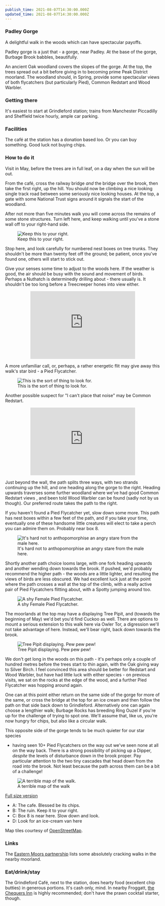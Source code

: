 ```yaml
---
publish_time: 2021-08-07T14:30:00.000Z
updated_time: 2021-08-07T14:30:00.000Z
---
```

### Padley Gorge

A delightful walk in the woods which can have spectacular payoffs.

Padley gorge is a just that - a gorge, near Padley. At the base of the
gorge, Burbage Brook babbles, beautifully. 

An ancient Oak woodland covers the slopes of the gorge. At the top, the trees
spread out a bit before giving in to becoming prime Peak District moorland.
The woodland should, in Spring, provide some spectacular views of both
flycatchers (but particularly Pied), Common Redstart and Wood Warbler.

### Getting there

It's easiest to start at Grindleford station; trains from Manchester
Piccadilly and Sheffield twice hourly, ample car parking.

### Facilities

The café at the station has a donation based loo. Or you can buy something.
Good luck not buying chips.

### How to do it

Visit in May, before the trees are in full leaf, on a day when
the sun will be out.

From the café, cross the railway bridge _and_ the bridge over the
brook, then take the first right, up the hill. You should now be climbing a
nice looking single track road between some seriously nice looking houses. 
At the top, a gate with some National Trust signs around it signals the start of
the woodland.

After not more than five minutes walk you will come across the remains of
some stone structures. Turn left here, and keep walking until you've a stone
wall off to your right-hand side.

<figure class="figure">
  <img
    src="Padley_Gorge-ruins.png"
    class="figure-img img-fluid rounded"
    alt="Keep this to your right.">
  <figcaption class="figure-caption text-center">
    Keep this to your right.
  </figcaption>
</figure>

Stop here, and look carefully for numbered
nest boxes on tree trunks. They shouldn't be more than twenty feet off the 
ground; be patient, once you've found one, others will start to stick out.

Give your senses some time to adjust to the woods here. If the weather is
good, the air should be busy with the sound and movement of birds. Perhaps a
Nuthatch is determinedly drilling about - there usually is. It shouldn't be
too long before a Treecreeper hones into view either.

<div style="display: block; margin: 0 auto; text-align: center">
<iframe src='https://www.xeno-canto.org/34594/embed' scrolling='no' 
frameborder='0' width='340' height='220'></iframe>
</div> 

A more unfamiliar call, or, perhaps, a rather energetic flit may give away this
walk's star bird - a Pied Flycatcher.

<figure class="figure">
  <img
    src="Padley_Gorge-pied-in-situ.png"
    class="figure-img img-fluid rounded"
    alt="This is the sort of thing to look for.">
  <figcaption class="figure-caption text-center">
    This is the sort of thing to look for.
  </figcaption>
</figure>

Another possible suspect for "I can't place that noise" may be Common Redstart.

<div style="display: block; margin: 0 auto; text-align: center">
<iframe src='https://www.xeno-canto.org/76760/embed' scrolling='no' 
frameborder='0' width='340' height='220'></iframe>
</div> 

Just beyond the wall, the path splits three ways, with two strands continuing
up the hill, and one heading along the gorge to the right. Heading upwards
traverses some further woodland where we've had good Common Redstart views
, and been told Wood Warbler can be found (sadly not by us though). Our
 preferred route takes the path to the right. 

If you haven't found a Pied Flycatcher yet, slow down some more. This path
has nest boxes within a few feet of the path, and if you take your time,
eventually one of these handsome little creatures will elect to take a
perch you can admire them on. Probably near box 8.

<figure class="figure">
  <img
    src="Padley_Gorge-pied-stare.png"
    class="figure-img img-fluid rounded"
    alt="It's hard not to anthopomorphise an angry stare from the male here.">
  <figcaption class="figure-caption text-center">
    It's hard not to anthopomorphise an angry stare from the male here.
  </figcaption>
</figure>

Shortly another path choice looms large, with one fork heading upwards and
another wending down towards the brook. If pushed, we'd probably recommend the
higher path - the woods are a little lighter, and resulting the views of
birds are less obscured. We had excellent luck just at the point
where the path crosses a wall at the top of the climb, with a really active
pair of Pied Flycatchers flitting about, with a Spotty jumping around too.

<figure class="figure">
  <img
    src="Padley_Gorge-pied-female.png"
    class="figure-img img-fluid rounded"
    alt="A shy Female Pied Flycatcher.">
  <figcaption class="figure-caption text-center">
    A shy Female Pied Flycatcher.
  </figcaption>
</figure>

The moorlands at the top may have a displaying Tree Pipit, and (towards the
beginning of May) we'd bet you'd find Cuckoo as well. There are options to
mount a serious extension to this walk here via Owler Tor, a digression we'll
not take advantage of here. Instead, we'll bear right, back down towards the
brook.

<figure class="figure">
  <img
    src="Padley_Gorge-tree-pipit.png"
    class="figure-img img-fluid rounded"
    alt="Tree Pipit displaying. Pew pew pew!">
  <figcaption class="figure-caption text-center">
    Tree Pipit displaying. Pew pew pew!
  </figcaption>
</figure>

We don't get long in the woods on this path - it's perhaps only a couple of
hundred metres before the trees start to thin again, with the Oak giving way
to Silver Birch. I feel convinced this area should be better for Redstart and
Wood Warbler, but have had little luck with either species - on previous
visits, we sat on the rocks at the edge of the wood, and a further Pied
Flycatcher was hopping around again.

One can at this point either return on the same side of the gorge for more of
the same, or cross the bridge at the top for an ice cream and then follow the
path on that side back down to Grindleford. Alternatively one can again
choose a lengthier walk; Burbage Rocks has breeding Ring Ouzel if you're up
for the challenge of trying to spot one. We'll assume that, like us, you're
now hungry for chips, but also like a circular walk.  

This opposite side of the gorge tends to be much quieter for our star species
- having seen 10+ Pied Flycatchers on the way out we've seen none at all on
the way back. There is a strong possibility of
picking up a Dipper, _despite_ the levels of disturbance down in the brook
proper. Pay particular attention to the two tiny cascades that head down from
the road into the brook. Not least because the path across them can be a bit
of a challenge!

<figure class="figure">
  <img
    src="Padley_Gorge-walk.png"
    class="figure-img img-fluid rounded"
    alt="A terrible map of the walk.">
  <figcaption class="figure-caption text-center">
    A terrible map of the walk
  </figcaption>
</figure>

[Full size version](Padley_Gorge-walk-fullsize.png)

<ul>
    <li>A: The cafe. Blessed be its chips.</li>
    <li>B: The ruin. Keep it to your right.</li>
    <li>C: Box 8 is near here. Slow down and look.</li>
    <li>D: Look for an ice-cream van here</li>
</ul>

Map tiles courtesy of [OpenStreetMap](https://www.openstreetmap.org/).

### Links

The [Eastern Moors partnership](https://www.visit-eastern-moors.org.uk/) lists
some absolutely cracking walks in the nearby moorland.

### Eat/drink/stay

The Grindleford Café, next to the station, does hearty food (excellent
chip butties) in generous portions. It's cash only, mind. In nearby
Froggatt, [the Chequers Inn](https://www.chequers-froggatt.com/) is highly
recommended; don't have the prawn cocktail starter, though.
